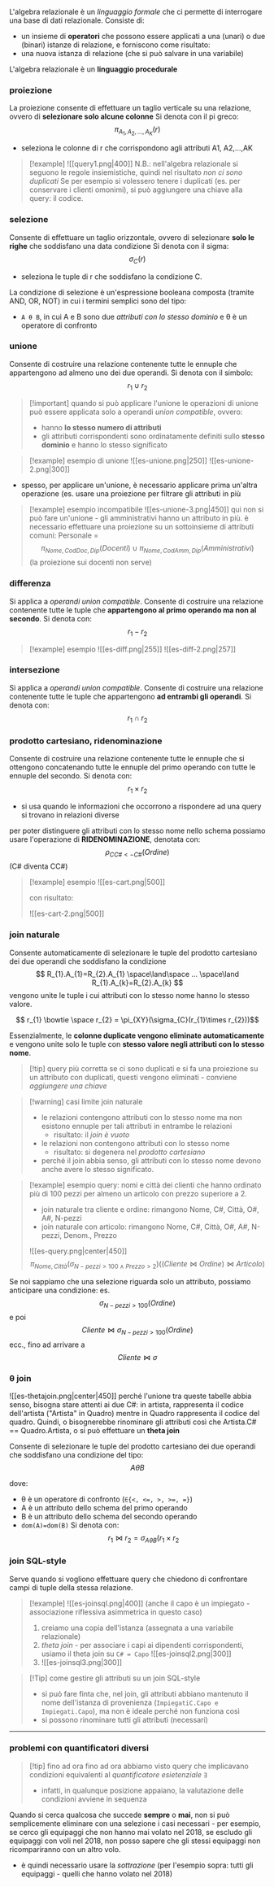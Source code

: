 L'algebra relazionale è un *linguaggio formale* che ci permette di interrogare una base di dati relazionale. Consiste di:
- un insieme di **operatori** che possono essere applicati a una (unari) o due (binari) istanze di relazione, e forniscono come risultato:
- una nuova istanza di relazione (che si può salvare in una variabile)

L'algebra relazionale è un **linguaggio procedurale**

### proiezione
La proiezione consente di effettuare un taglio verticale su una relazione, ovvero di **selezionare solo alcune colonne**
Si denota con il pi greco:
$$\pi_{A_1, A_2, \ldots, A_K}(r)$$
- seleziona le colonne di r che corrispondono agli attributi A1, A2,...,AK

> [!example]
> ![[query1.png|400]]
>  N.B.: nell'algebra relazionale si seguono le regole insiemistiche, quindi nel risultato *non ci sono duplicati*
>  Se per esempio si volessero tenere i duplicati (es. per conservare i clienti omonimi), si può aggiungere una chiave alla query: il codice.

### selezione
Consente di effettuare un taglio orizzontale, ovvero di selezionare **solo le righe** che soddisfano una data condizione
Si denota con il sigma:
$$\sigma_{C}(r)$$
- seleziona le tuple di r che soddisfano la condizione C.

La condizione di selezione è un'espressione booleana composta (tramite AND, OR, NOT) in cui i termini semplici sono del tipo:
- `A θ B`, in cui A e B sono due *attributi con lo stesso dominio* e θ è un operatore di confronto

### unione
Consente di costruire una relazione contenente tutte le ennuple che appartengono ad almeno uno dei due operandi.
Si denota con il simbolo:
$$ r_{1} \cup r_{2} $$

>[!important] quando si può applicare l'unione
>le operazioni di unione può essere applicata solo a operandi *union compatible*, ovvero:
>- hanno **lo stesso numero di attributi**
>- gli attributi corrispondenti sono ordinatamente definiti sullo **stesso dominio** e hanno lo stesso significato

>[!example] esempio di unione
![[es-unione.png|250]] ![[es-unione-2.png|300]]

- spesso, per applicare un'unione, è necessario applicare prima un'altra operazione (es. usare una proiezione per filtrare gli attributi in più

>[!example] esempio incompatibile
>![[es-unione-3.png|450]] 
>qui non si può fare un'unione - gli amministrativi hanno un attributo in più.
>è necessario effettuare una proiezione su un sottoinsieme di attributi comuni:
>Personale =
>$$ \pi_{Nome, CodDoc, Dip} (Docenti) \cup \pi_{Nome, CodAmm, Dip} (Amministrativi) $$
>(la proiezione sui docenti non serve)

### differenza
Si applica a *operandi union compatible*. Consente di costruire una relazione contenente tutte le tuple che **appartengono al primo operando ma non al secondo**.
Si denota con:
$$ r_{1} - r_{2} $$

>[!example] esempio
>![[es-diff.png|255]] ![[es-diff-2.png|257]]

### intersezione
Si applica a *operandi union compatible*. Consente di costruire una relazione contenente tutte le tuple che appartengono **ad entrambi gli operandi**.
Si denota con:
$$ r_{1} \cap r_{2}$$

### prodotto cartesiano, ridenominazione
Consente di costruire una relazione contenente tutte le ennuple che si ottengono concatenando tutte le ennuple del primo operando con tutte le ennuple del secondo.
Si denota con:
$$ r_{1} \times r_{2} $$
- si usa quando le informazioni che occorrono a rispondere ad una query si trovano in relazioni diverse

per poter distinguere gli attributi con lo stesso nome nello schema possiamo usare l'operazione di **RIDENOMINAZIONE**, denotata con: 
$$ \rho_{CC\#<-C\#}(Ordine) $$
(C# diventa CC#)

>[!example] esempio
>![[es-cart.png|500]]
>
>con risultato: 
> 
>![[es-cart-2.png|500]]
>

### join naturale
Consente automaticamente di selezionare le tuple del prodotto cartesiano dei due operandi che soddisfano la condizione
$$ R_{1}.A_{1}=R_{2}.A_{1} \space\land\space ... \space\land R_{1}.A_{k}=R_{2}.A_{k} $$
vengono unite le tuple i cui attributi con lo stesso nome hanno lo stesso valore.

$$ r_{1} \bowtie \space r_{2} = \pi_{XY}(\sigma_{C}(r_{1}\times r_{2}))$$

Essenzialmente, le **colonne duplicate vengono eliminate automaticamente** e vengono unite solo le tuple con **stesso valore negli attributi con lo stesso nome**.

>[!tip] query più corretta
se ci sono duplicati e si fa una proiezione su un attributo con duplicati, questi vengono eliminati - conviene *aggiungere una chiave*

>[!warning] casi limite join naturale
>- le relazioni contengono attributi con lo stesso nome ma non esistono ennuple per tali attributi in entrambe le relazioni
>	- risultato: il *join è vuoto*
>- le relazioni non contengono attributi con lo stesso nome
>	- risultato: si degenera nel *prodotto cartesiano*
> - perché il join abbia senso, gli attributi con lo stesso nome devono anche avere lo stesso significato.

> [!example] esempio
> query: nomi e città dei clienti che hanno ordinato più di 100 pezzi per almeno un articolo con prezzo superiore a 2.
> - join naturale tra cliente e ordine: rimangono Nome, C#, Città, O#, A#, N-pezzi
> - join naturale con articolo: rimangono Nome, C#, Città, O#, A#, N-pezzi, Denom., Prezzo
> 
> ![[es-query.png|center|450]]
> $$ \pi_{Nome, Città}(\sigma_{N-pezzi>100 \land Prezzo>2})((Cliente\bowtie Ordine)\bowtie Articolo) $$
> 
Se noi sappiamo che una selezione riguarda solo un attributo, possiamo anticipare una condizione:
es.  $$ \sigma_{N-pezzi>100}(Ordine)$$
e poi $$Cliente\bowtie \sigma_{N-pezzi>100}(Ordine)$$
ecc., fino ad arrivare a
$$ Cliente \bowtie \sigma$$

### θ join
![[es-thetajoin.png|center|450]]
perché l'unione tra queste tabelle abbia senso, bisogna stare attenti ai due C#: in artista, rappresenta il codice dell'artista ("Artista" in Quadro) mentre in Quadro rappresenta il codice del quadro.
Quindi, o bisognerebbe rinominare gli attributi così che Artista.C# == Quadro.Artista, o si può effettuare un **theta join**

Consente di selezionare le tuple del prodotto cartesiano dei due operandi che soddisfano una condizione del tipo:
$$A \theta B$$

dove:
- θ è un operatore di confronto (`∈{<, <=, >, >=, =}`)
- A è un attributo dello schema del primo operando
- B è un attributo dello schema del secondo operando
- `dom(A)=dom(B)`
Si denota con:
$$r_{1}\bowtie r_{2} = \sigma_{A\theta B}(r_{1}\times r_{2}$$

### join SQL-style
Serve quando si vogliono effettuare query che chiedono di confrontare campi di tuple della stessa relazione.
>[!example]
>![[es-joinsql.png|400]]
>(anche il capo è un impiegato - associazione riflessiva asimmetrica in questo caso)
> 1) creiamo una copia dell'istanza (assegnata a una variabile relazionale)
> 2) *theta join* - per associare i capi ai dipendenti corrispondenti, usiamo il theta join su `C# = Capo`
> 	![[es-joinsql2.png|300]]
> 3) ![[es-joinsql3.png|300]]

>[!Tip] come gestire gli attributi su un join SQL-style
>- si può fare finta che, nel join, gli attributi abbiano mantenuto il nome dell'istanza di provenienza (`ImpiegatiC.Capo e Impiegati.Capo`), ma non è ideale perché non funziona così
>- si possono rinominare tutti gli attributi (necessari) 

---
### problemi con quantificatori diversi
>[!tip] fino ad ora
>fino ad ora abbiamo visto query che implicavano condizioni equivalenti al *quantificatore esietenziale* `∃`
>- infatti, in qualunque posizione appaiano, la valutazione delle condizioni avviene in sequenza

Quando si cerca qualcosa che succede **sempre** o **mai**, non si può semplicemente eliminare con una selezione i casi necessari - per esempio, se cerco gli equipaggi che non hanno mai volato nel 2018, se escludo gli equipaggi con voli nel 2018, non posso sapere che gli stessi equipaggi non ricompariranno con un altro volo.

- è quindi necessario usare la *sottrazione* (per l'esempio sopra: tutti gli equipaggi - quelli che hanno volato nel 2018)


